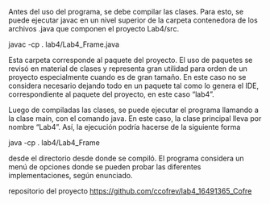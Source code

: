 Antes del uso del programa, se debe compilar las clases. Para esto, se puede ejecutar javac en un nivel superior de la carpeta contenedora de los archivos .java que componen el proyecto Lab4/src.

javac -cp . lab4/Lab4_Frame.java

 Esta carpeta corresponde al paquete del proyecto. El uso de paquetes se revisó en material de clases y representa gran utilidad para orden de un proyecto especialmente cuando es de gran tamaño. En este caso no se considera necesario dejando todo en un paquete tal como lo genera el IDE, correspondiente al paquete del proyecto, en este caso “lab4”. 
 
Luego de compiladas las clases, se puede ejecutar el programa llamando a la clase main, con el comando java.
En este caso, la clase principal lleva por nombre “Lab4”. Así, la ejecución podría hacerse de la siguiente forma

java -cp . lab4/Lab4_Frame

desde el directorio desde donde se compiló.
El programa considera un menú de opciones donde se pueden probar las diferentes implementaciones, según enunciado.


repositorio del proyecto
https://github.com/ccofrev/lab4_16491365_Cofre
